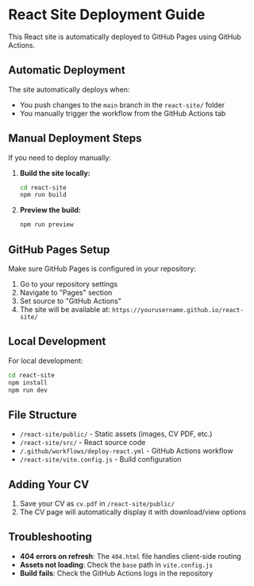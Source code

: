 # React Site Deployment Guide

This React site is automatically deployed to GitHub Pages using GitHub Actions.

## Automatic Deployment

The site automatically deploys when:
- You push changes to the `main` branch in the `react-site/` folder
- You manually trigger the workflow from the GitHub Actions tab

## Manual Deployment Steps

If you need to deploy manually:

1. **Build the site locally:**
   ```bash
   cd react-site
   npm run build
   ```

2. **Preview the build:**
   ```bash
   npm run preview
   ```

## GitHub Pages Setup

Make sure GitHub Pages is configured in your repository:

1. Go to your repository settings
2. Navigate to "Pages" section
3. Set source to "GitHub Actions"
4. The site will be available at: `https://yourusername.github.io/react-site/`

## Local Development

For local development:
```bash
cd react-site
npm install
npm run dev
```

## File Structure

- `/react-site/public/` - Static assets (images, CV PDF, etc.)
- `/react-site/src/` - React source code
- `/.github/workflows/deploy-react.yml` - GitHub Actions workflow
- `/react-site/vite.config.js` - Build configuration

## Adding Your CV

1. Save your CV as `cv.pdf` in `/react-site/public/`
2. The CV page will automatically display it with download/view options

## Troubleshooting

- **404 errors on refresh**: The `404.html` file handles client-side routing
- **Assets not loading**: Check the `base` path in `vite.config.js`
- **Build fails**: Check the GitHub Actions logs in the repository